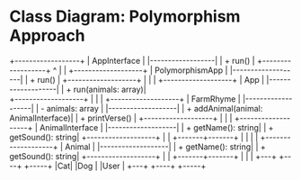 # Class Diagram: Polymorphism Approach

+------------------+
|  AppInterface    |
|------------------|
| + run()          |
+------------------+
          ^
          |
          |
+-------------------+
| PolymorphismApp   |
|-------------------|
| + run()           |
+-------------------+
          |
          |
          |
+-------------------+
|       App         |
|-------------------|
| + run(animals: array)|       
+-------------------+
          |
          |
          |
+-------------------+
| FarmRhyme         |
|-------------------|
| - animals: array  |
|-------------------|
| + addAnimal(animal: AnimalInterface)|
| + printVerse()    |
+-------------------+
          |
          |
          |
+-------------------+
| AnimalInterface   |
|-------------------|
| + getName(): string|
| + getSound(): string|
+-------------------+
          |
          |
  +-------+-------+
  |               |
  |               |
+-------------------+
|      Animal      |
|-------------------|
| + getName(): string|
| + getSound(): string|
+-------------------+
          |
          |
  +-------+-------+
  |       |       |
+---+  +----+  +-----+
|Cat|  |Dog |  |User |
+---+  +----+  +-----+
